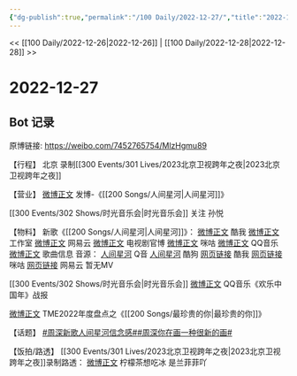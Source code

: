 ```yaml
---
{"dg-publish":true,"permalink":"/100 Daily/2022-12-27/","title":"2022-12-27","created":"2022-12-30T17:25:29.000+08:00","updated":"2023-04-11T14:46:32.603+08:00"}
---
```



<< [[100 Daily/2022-12-26\|2022-12-26]] | [[100 Daily/2022-12-28\|2022-12-28]] >>

# 2022-12-27

## Bot 记录

原博链接: https://weibo.com/7452765754/MlzHgmu89

【行程】
北京 录制[[300 Events/301 Lives/2023北京卫视跨年之夜\|2023北京卫视跨年之夜]]

【营业】
[微博正文](https://m.weibo.cn/1736988591/4851291173685634) 发博-《[[200 Songs/人间星河\|人间星河]]》

[[300 Events/302 Shows/时光音乐会\|时光音乐会]]
关注 孙悦

【物料】
新歌《[[200 Songs/人间星河\|人间星河]]》：
[微博正文](https://m.weibo.cn/1738434147/4851077222242298) 酷我
[微博正文](https://m.weibo.cn/7478855230/4851081533991436) 工作室
[微博正文](https://m.weibo.cn/1721030997/4851250875604768) 网易云
[微博正文](https://m.weibo.cn/6589790796/4851235771383934) 电视剧官博
[微博正文](https://m.weibo.cn/1867028705/4851258920543540) 咪咕
[微博正文](https://m.weibo.cn/2169129705/4851258445540517) QQ音乐
[微博正文](https://m.weibo.cn/6466290670/4851080820950444) 歌曲信息
音源：
[人间星河](https://weibo.cn/sinaurl?u=https%3A%2F%2Fi.y.qq.com%2Fv8%2Fplaysong.html%3Fsongid%3D389463946%26source%3Dyqq%26ADTAG%3Dhz_wb_sf%26channelId%3D10081987) Q音
[人间星河](https://weibo.cn/sinaurl?u=https%3A%2F%2Ft1.kugou.com%2Fsong.html%3Fid%3D8xAPud6zGV3) 酷狗
[网页链接](https://weibo.cn/sinaurl?u=http%3A%2F%2Fm.kuwo.cn%2Fnewh5app%2Fplay_detail%2F256138334) 酷我
[网页链接](https://weibo.cn/sinaurl?u=https%3A%2F%2Fh5.nf.migu.cn%2Fapp%2Fv4%2Fp%2Fshare%2Fsong%2Findex.html%3Fid%3D600919000008566482) 咪咕
[网页链接](https://weibo.cn/sinaurl?u=https%3A%2F%2Fmusic.163.com%2Fsong%3Fid%3D2009003471) 网易云
暂无MV

[[300 Events/302 Shows/时光音乐会\|时光音乐会]]
[微博正文](https://m.weibo.cn/2169129705/4851280260633738) QQ音乐《欢乐中国年》战报

[微博正文](https://m.weibo.cn/6604869546/4851263470046745) TME2022年度盘点之《[[200 Songs/最珍贵的你\|最珍贵的你]]》

【话题】
[#周深新歌人间星河信念感#](https://s.weibo.com/weibo?q=%23%E5%91%A8%E6%B7%B1%E6%96%B0%E6%AD%8C%E4%BA%BA%E9%97%B4%E6%98%9F%E6%B2%B3%E4%BF%A1%E5%BF%B5%E6%84%9F%23)[#周深你在画一种很新的画#](https://s.weibo.com/weibo?q=%23%E5%91%A8%E6%B7%B1%E4%BD%A0%E5%9C%A8%E7%94%BB%E4%B8%80%E7%A7%8D%E5%BE%88%E6%96%B0%E7%9A%84%E7%94%BB%23)

【饭拍/路透】
[[300 Events/301 Lives/2023北京卫视跨年之夜\|2023北京卫视跨年之夜]]录制路透：
[微博正文](https://m.weibo.cn/1948102711/4851394760417015) 柠檬茶想吃冰
[](https://m.weibo.cn/5904393359/4851385223087212) 是兰菲菲吖
